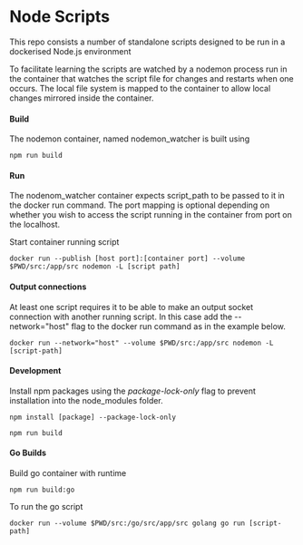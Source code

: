 # Node Scripts

This repo consists a number of standalone scripts designed to be run in a dockerised Node.js environment

To facilitate learning the scripts are watched by a nodemon process run in the container that watches the script file for changes and restarts when one occurs. The local file system is mapped to the container to allow local changes mirrored inside the container.

#### Build
The nodemon container, named nodemon_watcher is built using
```
npm run build
```

#### Run
The nodenom_watcher container expects script_path to be passed to it in the docker run command. The port mapping is optional depending on whether you wish to access the script running in the container from port on the localhost.

Start container running script
``` 
docker run --publish [host port]:[container port] --volume $PWD/src:/app/src nodemon -L [script path]
```

#### Output connections
At least one script requires it to be able to make an output socket connection with another running script. In this case add the --network="host" flag to the docker run command as in the example below.

```
docker run --network="host" --volume $PWD/src:/app/src nodemon -L [script-path]
```

#### Development

Install npm packages using the _package-lock-only_ flag to prevent installation into the node_modules folder. 

```
npm install [package] --package-lock-only

npm run build
```

#### Go Builds

Build go container with runtime
```
npm run build:go
```

To run the go script 
```
docker run --volume $PWD/src:/go/src/app/src golang go run [script-path]
```